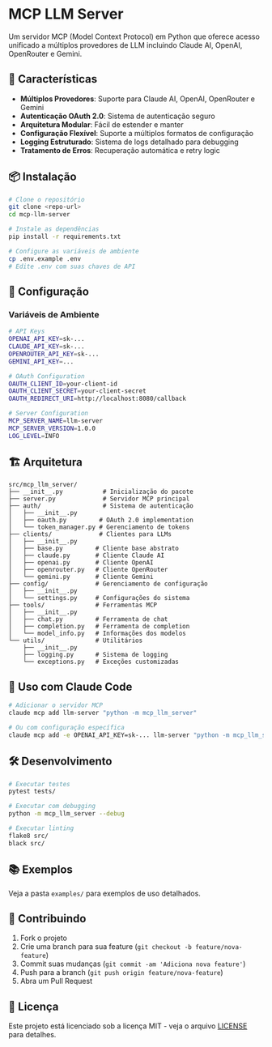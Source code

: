 # MCP LLM Server

Um servidor MCP (Model Context Protocol) em Python que oferece acesso unificado a múltiplos provedores de LLM incluindo Claude AI, OpenAI, OpenRouter e Gemini.

## 🚀 Características

- **Múltiplos Provedores**: Suporte para Claude AI, OpenAI, OpenRouter e Gemini
- **Autenticação OAuth 2.0**: Sistema de autenticação seguro
- **Arquitetura Modular**: Fácil de estender e manter
- **Configuração Flexível**: Suporte a múltiplos formatos de configuração
- **Logging Estruturado**: Sistema de logs detalhado para debugging
- **Tratamento de Erros**: Recuperação automática e retry logic

## 📦 Instalação

```bash
# Clone o repositório
git clone <repo-url>
cd mcp-llm-server

# Instale as dependências
pip install -r requirements.txt

# Configure as variáveis de ambiente
cp .env.example .env
# Edite .env com suas chaves de API
```

## 🔧 Configuração

### Variáveis de Ambiente

```bash
# API Keys
OPENAI_API_KEY=sk-...
CLAUDE_API_KEY=sk-...
OPENROUTER_API_KEY=sk-...
GEMINI_API_KEY=...

# OAuth Configuration
OAUTH_CLIENT_ID=your-client-id
OAUTH_CLIENT_SECRET=your-client-secret
OAUTH_REDIRECT_URI=http://localhost:8080/callback

# Server Configuration
MCP_SERVER_NAME=llm-server
MCP_SERVER_VERSION=1.0.0
LOG_LEVEL=INFO
```

## 🏗️ Arquitetura

```
src/mcp_llm_server/
├── __init__.py           # Inicialização do pacote
├── server.py             # Servidor MCP principal
├── auth/                 # Sistema de autenticação
│   ├── __init__.py
│   ├── oauth.py         # OAuth 2.0 implementation
│   └── token_manager.py # Gerenciamento de tokens
├── clients/             # Clientes para LLMs
│   ├── __init__.py
│   ├── base.py         # Cliente base abstrato
│   ├── claude.py       # Cliente Claude AI
│   ├── openai.py       # Cliente OpenAI
│   ├── openrouter.py   # Cliente OpenRouter
│   └── gemini.py       # Cliente Gemini
├── config/             # Gerenciamento de configuração
│   ├── __init__.py
│   └── settings.py     # Configurações do sistema
├── tools/              # Ferramentas MCP
│   ├── __init__.py
│   ├── chat.py         # Ferramenta de chat
│   ├── completion.py   # Ferramenta de completion
│   └── model_info.py   # Informações dos modelos
└── utils/              # Utilitários
    ├── __init__.py
    ├── logging.py      # Sistema de logging
    └── exceptions.py   # Exceções customizadas
```

## 🔌 Uso com Claude Code

```bash
# Adicionar o servidor MCP
claude mcp add llm-server "python -m mcp_llm_server"

# Ou com configuração específica
claude mcp add -e OPENAI_API_KEY=sk-... llm-server "python -m mcp_llm_server"
```

## 🛠️ Desenvolvimento

```bash
# Executar testes
pytest tests/

# Executar com debugging
python -m mcp_llm_server --debug

# Executar linting
flake8 src/
black src/
```

## 📚 Exemplos

Veja a pasta `examples/` para exemplos de uso detalhados.

## 🤝 Contribuindo

1. Fork o projeto
2. Crie uma branch para sua feature (`git checkout -b feature/nova-feature`)
3. Commit suas mudanças (`git commit -am 'Adiciona nova feature'`)
4. Push para a branch (`git push origin feature/nova-feature`)
5. Abra um Pull Request

## 📄 Licença

Este projeto está licenciado sob a licença MIT - veja o arquivo [LICENSE](LICENSE) para detalhes.
